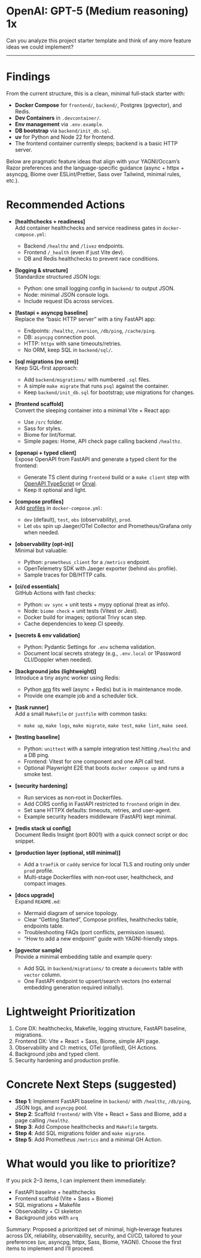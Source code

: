 # OpenAI: GPT-5 (Medium reasoning) 1x

Can you analyze this project starter template and think of any more feature ideas we could implement?

------------------------------------------------------------

# Findings

From the current structure, this is a clean, minimal full‑stack starter with:
- **Docker Compose** for `frontend/`, `backend/`, Postgres (pgvector), and Redis.
- **Dev Containers** in `.devcontainer/`.
- **Env management** via `.env.example`.
- **DB bootstrap** via `backend/init_db.sql`.
- **uv** for Python and Node 22 for frontend.
- The frontend container currently sleeps; backend is a basic HTTP server.

Below are pragmatic feature ideas that align with your YAGNI/Occam’s Razor preferences and the language-specific guidance (async + httpx + asyncpg, Biome over ESLint/Prettier, Sass over Tailwind, minimal rules, etc.).

# Recommended Actions

- **[healthchecks + readiness]**  
  Add container healthchecks and service readiness gates in `docker-compose.yml`:
  - Backend `/healthz` and `/livez` endpoints.
  - Frontend `/_health` (even if just Vite dev).
  - DB and Redis healthchecks to prevent race conditions.

- **[logging & structure]**  
  Standardize structured JSON logs:
  - Python: one small logging config in `backend/` to output JSON.
  - Node: minimal JSON console logs.
  - Include request IDs across services.

- **[fastapi + asyncpg baseline]**  
  Replace the “basic HTTP server” with a tiny FastAPI app:
  - Endpoints: `/healthz`, `/version`, `/db/ping`, `/cache/ping`.
  - DB: `asyncpg` connection pool.
  - HTTP: `httpx` with sane timeouts/retries.
  - No ORM, keep SQL in `backend/sql/`.

- **[sql migrations (no orm)]**  
  Keep SQL-first approach:
  - Add `backend/migrations/` with numbered `.sql` files.
  - A simple `make migrate` that runs `psql` against the container.
  - Keep `backend/init_db.sql` for bootstrap; use migrations for changes.

- **[frontend scaffold]**  
  Convert the sleeping container into a minimal Vite + React app:
  - Use `/src` folder.
  - Sass for styles.
  - Biome for lint/format.
  - Simple pages: Home, API check page calling backend `/healthz`.

- **[openapi + typed client]**  
  Expose OpenAPI from FastAPI and generate a typed client for the frontend:
  - Generate TS client during `frontend` build or a `make client` step with [OpenAPI TypeScript](https://openapi-ts.dev/) or [Orval](https://orval.dev/).
  - Keep it optional and light.

- **[compose profiles]**  
  Add [profiles](https://docs.docker.com/compose/how-tos/profiles/) in `docker-compose.yml`:
  - `dev` (default), `test`, `obs` (observability), `prod`.
  - Let `obs` spin up Jaeger/OTel Collector and Prometheus/Grafana only when needed.

- **[observability (opt-in)]**  
  Minimal but valuable:
  - Python: `prometheus_client` for a `/metrics` endpoint.
  - OpenTelemetry SDK with Jaeger exporter (behind `obs` profile).
  - Sample traces for DB/HTTP calls.

- **[ci/cd essentials]**  
  GitHub Actions with fast checks:
  - Python: `uv sync` + unit tests + mypy optional (treat as info).
  - Node: `biome check` + unit tests (Vitest or Jest).
  - Docker build for images; optional Trivy scan step.
  - Cache dependencies to keep CI speedy.

- **[secrets & env validation]**  
  - Python: Pydantic Settings for `.env` schema validation.
  - Document local secrets strategy (e.g., `.env.local` or 1Password CLI/Doppler when needed).

- **[background jobs (lightweight)]**  
  Introduce a tiny async worker using Redis:
  - Python [arq](https://arq-docs.helpmanual.io/) fits well (async + Redis) but is in maintenance mode.
  - Provide one example job and a scheduler tick.

- **[task runner]**  
  Add a small `Makefile` or `justfile` with common tasks:
  - `make up`, `make logs`, `make migrate`, `make test`, `make lint`, `make seed`.

- **[testing baseline]**  
  - Python: `unittest` with a sample integration test hitting `/healthz` and a DB ping.
  - Frontend: Vitest for one component and one API call test.
  - Optional Playwright E2E that boots `docker compose up` and runs a smoke test.

- **[security hardening]**  
  - Run services as non‑root in Dockerfiles.
  - Add CORS config in FastAPI restricted to `frontend` origin in dev.
  - Set sane HTTPX defaults: timeouts, retries, and user-agent.
  - Example security headers middleware (FastAPI) kept minimal.

- **[redis stack ui config]**  
  Document Redis Insight (port 8001) with a quick connect script or doc snippet.

- **[production layer (optional, still minimal)]**  
  - Add a `traefik` or `caddy` service for local TLS and routing only under `prod` profile.
  - Multi‑stage Dockerfiles with non‑root user, healthcheck, and compact images.

- **[docs upgrade]**  
  Expand `README.md`:
  - Mermaid diagram of service topology.
  - Clear “Getting Started”, Compose profiles, healthchecks table, endpoints table.
  - Troubleshooting FAQs (port conflicts, permission issues).
  - “How to add a new endpoint” guide with YAGNI-friendly steps.

- **[pgvector sample]**  
  Provide a minimal embedding table and example query:
  - Add SQL in `backend/migrations/` to create a `documents` table with `vector` column.
  - One FastAPI endpoint to upsert/search vectors (no external embedding generation required initially).

# Lightweight Prioritization

1) Core DX: healthchecks, Makefile, logging structure, FastAPI baseline, migrations.  
2) Frontend DX: Vite + React + Sass, Biome, simple API page.  
3) Observability and CI: metrics, OTel (profiled), GH Actions.  
4) Background jobs and typed client.  
5) Security hardening and production profile.

# Concrete Next Steps (suggested)

- **Step 1**: Implement FastAPI baseline in `backend/` with `/healthz`, `/db/ping`, JSON logs, and `asyncpg` pool.  
- **Step 2**: Scaffold `frontend/` with Vite + React + Sass and Biome, add a page calling `/healthz`.  
- **Step 3**: Add Compose healthchecks and `Makefile` targets.  
- **Step 4**: Add SQL migrations folder and `make migrate`.  
- **Step 5**: Add Prometheus `/metrics` and a minimal GH Action.

# What would you like to prioritize?

If you pick 2–3 items, I can implement them immediately:
- FastAPI baseline + healthchecks
- Frontend scaffold (Vite + Sass + Biome)
- SQL migrations + Makefile
- Observability + CI skeleton
- Background jobs with `arq`

Summary: Proposed a prioritized set of minimal, high‑leverage features across DX, reliability, observability, security, and CI/CD, tailored to your preferences (uv, asyncpg, httpx, Sass, Biome, YAGNI). Choose the first items to implement and I’ll proceed.